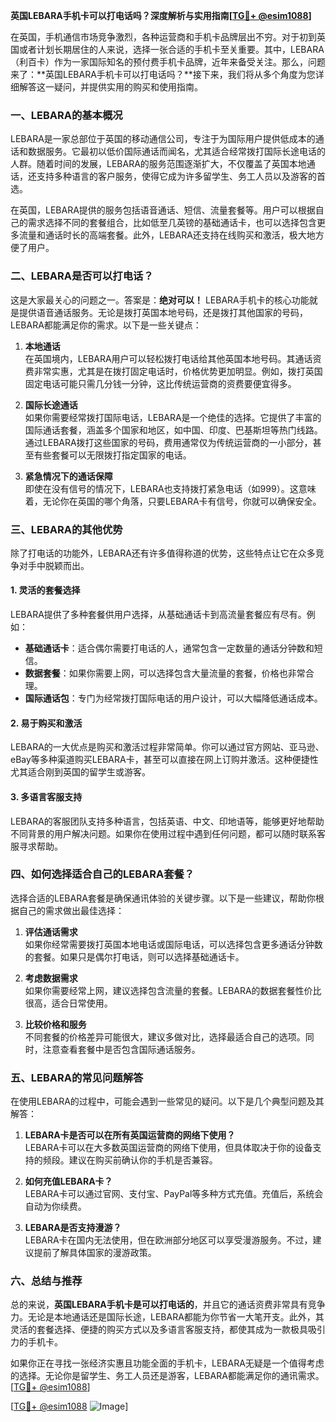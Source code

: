 **英国LEBARA手机卡可以打电话吗？深度解析与实用指南[[TG💪+ @esim1088](https://t.me/s/esim1088)]**

在英国，手机通信市场竞争激烈，各种运营商和手机卡品牌层出不穷。对于初到英国或者计划长期居住的人来说，选择一张合适的手机卡至关重要。其中，LEBARA（利百卡）作为一家国际知名的预付费手机卡品牌，近年来备受关注。那么，问题来了：**英国LEBARA手机卡可以打电话吗？**接下来，我们将从多个角度为您详细解答这一疑问，并提供实用的购买和使用指南。

### 一、LEBARA的基本概况

LEBARA是一家总部位于英国的移动通信公司，专注于为国际用户提供低成本的通话和数据服务。它最初以低价国际通话而闻名，尤其适合经常拨打国际长途电话的人群。随着时间的发展，LEBARA的服务范围逐渐扩大，不仅覆盖了英国本地通话，还支持多种语言的客户服务，使得它成为许多留学生、务工人员以及游客的首选。

在英国，LEBARA提供的服务包括语音通话、短信、流量套餐等。用户可以根据自己的需求选择不同的套餐组合，比如低至几英镑的基础通话卡，也可以选择包含更多流量和通话时长的高端套餐。此外，LEBARA还支持在线购买和激活，极大地方便了用户。

### 二、LEBARA是否可以打电话？

这是大家最关心的问题之一。答案是：**绝对可以！** LEBARA手机卡的核心功能就是提供语音通话服务。无论是拨打英国本地号码，还是拨打其他国家的号码，LEBARA都能满足你的需求。以下是一些关键点：

1. **本地通话**  
   在英国境内，LEBARA用户可以轻松拨打电话给其他英国本地号码。其通话资费非常实惠，尤其是在拨打固定电话时，价格优势更加明显。例如，拨打英国固定电话可能只需几分钱一分钟，这比传统运营商的资费要便宜得多。

2. **国际长途通话**  
   如果你需要经常拨打国际电话，LEBARA是一个绝佳的选择。它提供了丰富的国际通话套餐，涵盖多个国家和地区，如中国、印度、巴基斯坦等热门线路。通过LEBARA拨打这些国家的号码，费用通常仅为传统运营商的一小部分，甚至有些套餐可以无限拨打指定国家的电话。

3. **紧急情况下的通话保障**  
   即使在没有信号的情况下，LEBARA也支持拨打紧急电话（如999）。这意味着，无论你在英国的哪个角落，只要LEBARA卡有信号，你就可以确保安全。

### 三、LEBARA的其他优势

除了打电话的功能外，LEBARA还有许多值得称道的优势，这些特点让它在众多竞争对手中脱颖而出。

#### 1. 灵活的套餐选择
LEBARA提供了多种套餐供用户选择，从基础通话卡到高流量套餐应有尽有。例如：
- **基础通话卡**：适合偶尔需要打电话的人，通常包含一定数量的通话分钟数和短信。
- **数据套餐**：如果你需要上网，可以选择包含大量流量的套餐，价格也非常合理。
- **国际通话包**：专门为经常拨打国际电话的用户设计，可以大幅降低通话成本。

#### 2. 易于购买和激活
LEBARA的一大优点是购买和激活过程非常简单。你可以通过官方网站、亚马逊、eBay等多种渠道购买LEBARA卡，甚至可以直接在网上订购并激活。这种便捷性尤其适合刚到英国的留学生或游客。

#### 3. 多语言客服支持
LEBARA的客服团队支持多种语言，包括英语、中文、印地语等，能够更好地帮助不同背景的用户解决问题。如果你在使用过程中遇到任何问题，都可以随时联系客服寻求帮助。

### 四、如何选择适合自己的LEBARA套餐？

选择合适的LEBARA套餐是确保通讯体验的关键步骤。以下是一些建议，帮助你根据自己的需求做出最佳选择：

1. **评估通话需求**  
   如果你经常需要拨打英国本地电话或国际电话，可以选择包含更多通话分钟数的套餐。如果只是偶尔打电话，则可以选择基础通话卡。

2. **考虑数据需求**  
   如果你需要经常上网，建议选择包含流量的套餐。LEBARA的数据套餐性价比很高，适合日常使用。

3. **比较价格和服务**  
   不同套餐的价格差异可能很大，建议多做对比，选择最适合自己的选项。同时，注意查看套餐中是否包含国际通话服务。

### 五、LEBARA的常见问题解答

在使用LEBARA的过程中，可能会遇到一些常见的疑问。以下是几个典型问题及其解答：

1. **LEBARA卡是否可以在所有英国运营商的网络下使用？**  
   LEBARA卡可以在大多数英国运营商的网络下使用，但具体取决于你的设备支持的频段。建议在购买前确认你的手机是否兼容。

2. **如何充值LEBARA卡？**  
   LEBARA卡可以通过官网、支付宝、PayPal等多种方式充值。充值后，系统会自动为你续费。

3. **LEBARA是否支持漫游？**  
   LEBARA卡在国内无法使用，但在欧洲部分地区可以享受漫游服务。不过，建议提前了解具体国家的漫游政策。

### 六、总结与推荐

总的来说，**英国LEBARA手机卡是可以打电话的**，并且它的通话资费非常具有竞争力。无论是本地通话还是国际长途，LEBARA都能为你节省一大笔开支。此外，其灵活的套餐选择、便捷的购买方式以及多语言客服支持，都使其成为一款极具吸引力的手机卡。

如果你正在寻找一张经济实惠且功能全面的手机卡，LEBARA无疑是一个值得考虑的选择。无论你是留学生、务工人员还是游客，LEBARA都能满足你的通讯需求。[[TG💪+ @esim1088](https://t.me/s/esim1088)] 

[[TG💪+ @esim1088](https://t.me/s/esim1088) ![Image](https://i.postimg.cc/4NQfJmqS/Snipaste-2025-05-13-00-14-12.png)]